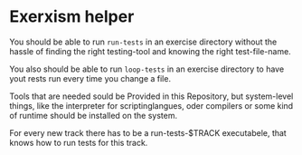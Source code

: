 # Exerxism helper

You should be able to run `run-tests` in an exercise directory without the hassle of finding the right testing-tool and knowing the right test-file-name.

You also should be able to run `loop-tests` in an exercise directory to have yout rests run every time you change a file.

Tools that are needed sould be Provided in this Repository, but system-level things, like the interpreter for scriptinglangues, oder compilers or some kind of runtime should be installed on the system.

For every new track there has to be a run-tests-$TRACK executabele, that knows how to run tests for this track.
